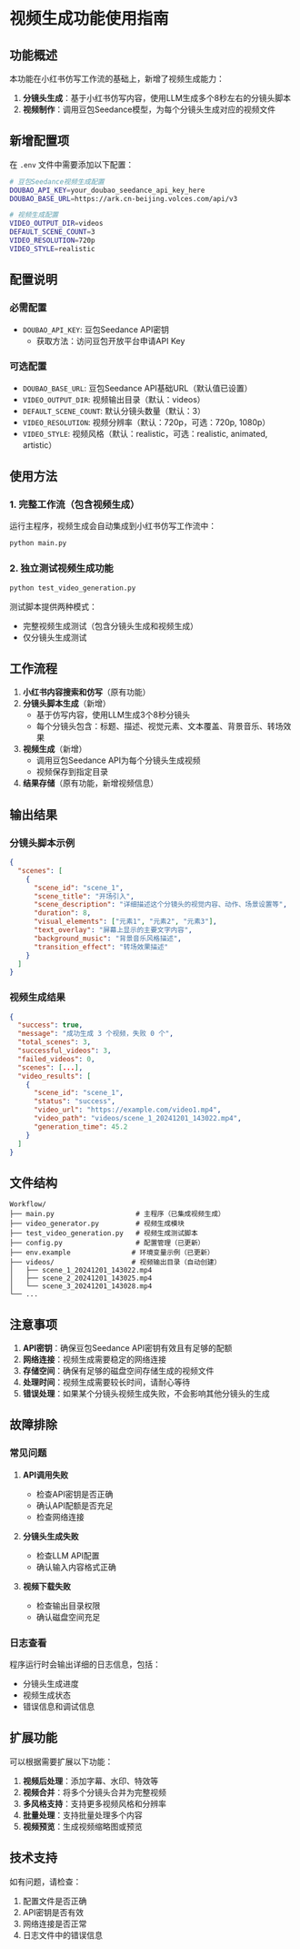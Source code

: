 # 视频生成功能使用指南

## 功能概述

本功能在小红书仿写工作流的基础上，新增了视频生成能力：

1. **分镜头生成**：基于小红书仿写内容，使用LLM生成多个8秒左右的分镜头脚本
2. **视频制作**：调用豆包Seedance模型，为每个分镜头生成对应的视频文件

## 新增配置项

在 `.env` 文件中需要添加以下配置：

```bash
# 豆包Seedance视频生成配置
DOUBAO_API_KEY=your_doubao_seedance_api_key_here
DOUBAO_BASE_URL=https://ark.cn-beijing.volces.com/api/v3

# 视频生成配置
VIDEO_OUTPUT_DIR=videos
DEFAULT_SCENE_COUNT=3
VIDEO_RESOLUTION=720p
VIDEO_STYLE=realistic
```

## 配置说明

### 必需配置

- `DOUBAO_API_KEY`: 豆包Seedance API密钥
  - 获取方法：访问豆包开放平台申请API Key

### 可选配置

- `DOUBAO_BASE_URL`: 豆包Seedance API基础URL（默认值已设置）
- `VIDEO_OUTPUT_DIR`: 视频输出目录（默认：videos）
- `DEFAULT_SCENE_COUNT`: 默认分镜头数量（默认：3）
- `VIDEO_RESOLUTION`: 视频分辨率（默认：720p，可选：720p, 1080p）
- `VIDEO_STYLE`: 视频风格（默认：realistic，可选：realistic, animated, artistic）

## 使用方法

### 1. 完整工作流（包含视频生成）

运行主程序，视频生成会自动集成到小红书仿写工作流中：

```bash
python main.py
```

### 2. 独立测试视频生成功能

```bash
python test_video_generation.py
```

测试脚本提供两种模式：
- 完整视频生成测试（包含分镜头生成和视频生成）
- 仅分镜头生成测试

## 工作流程

1. **小红书内容搜索和仿写**（原有功能）
2. **分镜头脚本生成**（新增）
   - 基于仿写内容，使用LLM生成3个8秒分镜头
   - 每个分镜头包含：标题、描述、视觉元素、文本覆盖、背景音乐、转场效果
3. **视频生成**（新增）
   - 调用豆包Seedance API为每个分镜头生成视频
   - 视频保存到指定目录
4. **结果存储**（原有功能，新增视频信息）

## 输出结果

### 分镜头脚本示例

```json
{
  "scenes": [
    {
      "scene_id": "scene_1",
      "scene_title": "开场引入",
      "scene_description": "详细描述这个分镜头的视觉内容、动作、场景设置等",
      "duration": 8,
      "visual_elements": ["元素1", "元素2", "元素3"],
      "text_overlay": "屏幕上显示的主要文字内容",
      "background_music": "背景音乐风格描述",
      "transition_effect": "转场效果描述"
    }
  ]
}
```

### 视频生成结果

```json
{
  "success": true,
  "message": "成功生成 3 个视频，失败 0 个",
  "total_scenes": 3,
  "successful_videos": 3,
  "failed_videos": 0,
  "scenes": [...],
  "video_results": [
    {
      "scene_id": "scene_1",
      "status": "success",
      "video_url": "https://example.com/video1.mp4",
      "video_path": "videos/scene_1_20241201_143022.mp4",
      "generation_time": 45.2
    }
  ]
}
```

## 文件结构

```
Workflow/
├── main.py                    # 主程序（已集成视频生成）
├── video_generator.py         # 视频生成模块
├── test_video_generation.py   # 视频生成测试脚本
├── config.py                  # 配置管理（已更新）
├── env.example               # 环境变量示例（已更新）
├── videos/                   # 视频输出目录（自动创建）
│   ├── scene_1_20241201_143022.mp4
│   ├── scene_2_20241201_143025.mp4
│   └── scene_3_20241201_143028.mp4
└── ...
```

## 注意事项

1. **API密钥**：确保豆包Seedance API密钥有效且有足够的配额
2. **网络连接**：视频生成需要稳定的网络连接
3. **存储空间**：确保有足够的磁盘空间存储生成的视频文件
4. **处理时间**：视频生成需要较长时间，请耐心等待
5. **错误处理**：如果某个分镜头视频生成失败，不会影响其他分镜头的生成

## 故障排除

### 常见问题

1. **API调用失败**
   - 检查API密钥是否正确
   - 确认API配额是否充足
   - 检查网络连接

2. **分镜头生成失败**
   - 检查LLM API配置
   - 确认输入内容格式正确

3. **视频下载失败**
   - 检查输出目录权限
   - 确认磁盘空间充足

### 日志查看

程序运行时会输出详细的日志信息，包括：
- 分镜头生成进度
- 视频生成状态
- 错误信息和调试信息

## 扩展功能

可以根据需要扩展以下功能：

1. **视频后处理**：添加字幕、水印、特效等
2. **视频合并**：将多个分镜头合并为完整视频
3. **多风格支持**：支持更多视频风格和分辨率
4. **批量处理**：支持批量处理多个内容
5. **视频预览**：生成视频缩略图或预览

## 技术支持

如有问题，请检查：
1. 配置文件是否正确
2. API密钥是否有效
3. 网络连接是否正常
4. 日志文件中的错误信息
